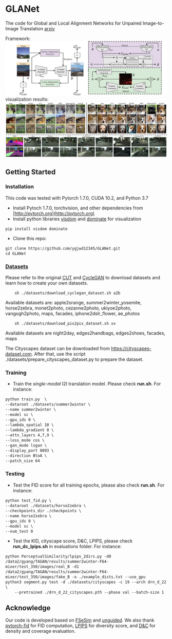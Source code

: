 # GLANet
The code for Global and Local Alignment Networks for Unpaired Image-to-Image Translation [arxiv](https://arxiv.org/abs/2111.10346)

Framework:
![image]( ./img/overview.jpg)
visualization results: 
![image]( ./img/vis.jpg)
## Getting Started
### Installation
This code was tested with Pytorch 1.7.0, CUDA 10.2, and Python 3.7

- Install Pytoch 1.7.0, torchvision, and other dependencies from [http://pytorch.org](http://pytorch.org)
- Install python libraries [visdom](https://github.com/facebookresearch/visdom) and [dominate](https://github.com/Knio/dominate) for visualization

```
pip install visdom dominate
```
- Clone this repo:

```
git clone https://github.com/ygjwd12345/GLANet.git
cd GLANet
```

### [Datasets](https://github.com/taesungp/contrastive-unpaired-translation/blob/master/docs/datasets.md)
Please refer to the original [CUT](https://github.com/taesungp/contrastive-unpaired-translation) and [CycleGAN](https://github.com/junyanz/pytorch-CycleGAN-and-pix2pix) to download datasets and learn how to create your own datasets.
```
    sh ./datasets/download_cyclegan_dataset.sh a2b
```
Available datasets are: apple2orange, summer2winter_yosemite, horse2zebra, monet2photo, cezanne2photo, ukiyoe2photo, vangogh2photo, maps, facades, iphone2dslr_flower, ae_photos
```
    sh ./datasets/download_pix2pix_dataset.sh xx
```
Available datasets are night2day, edges2handbags, edges2shoes, facades, maps

The Cityscapes dataset can be downloaded from https://cityscapes-dataset.com. After that, use the script ./datasets/prepare_cityscapes_dataset.py to prepare the dataset.
### Training

- Train the *single-modal* I2I translation model. Please check **run.sh**.
For instance:

```
python train.py  \
--dataroot ./datasets/summer2winter \
--name summer2winter \
--model sc \
--gpu_ids 0 \
--lambda_spatial 10 \
--lambda_gradient 0 \
--attn_layers 4,7,9 \
--loss_mode cos \
--gan_mode lsgan \
--display_port 8093 \
--direction BtoA \
--patch_size 64
```
  
### Testing

- Test the FID score for all training epochs, please also check **run.sh**.
For instance:
```
python test_fid.py \
--dataroot ./datasets/horse2zebra \
--checkpoints_dir ./checkpoints \
--name horse2zebra \
--gpu_ids 0 \
--model sc \
--num_test 0
```

- Test the KID, cityscape score, D&C, LPIPS, please check **run_dc_lpips.sh** in evaluations folder.
For instance:
```
python PerceptualSimilarity/lpips_2dirs.py -d0 /data2/gyang/TAGAN/results/summer2winter-F64-mixer/test_350/images/real_B -d1 /data2/gyang/TAGAN/results/summer2winter-F64-mixer/test_350/images/fake_B -o ./example_dists.txt --use_gpu
python3 segment.py test -d ./datasets/cityscapes -c 19 --arch drn_d_22 \
    --pretrained ./drn_d_22_cityscapes.pth --phase val --batch-size 1
```

## Acknowledge
Our code is developed based on [FSeSim](https://github.com/lyndonzheng/F-LSeSim) and [unguided](https://github.com/mvrl/un_guided). We also thank [pytorch-fid](https://github.com/mseitzer/pytorch-fid) for FID computation,  [LPIPS](https://github.com/richzhang/PerceptualSimilarity) for diversity score, and [D&C](https://github.com/clovaai/generative-evaluation-prdc) for density and coverage evaluation.




















